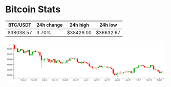 # Bitcoin Stats

BTC/USDT|24h change|24h high|24h low|
|---|---|---|---|
|$38038.57|3.70%|$38429.00|$36632.67|

<img src="./chart.svg">
